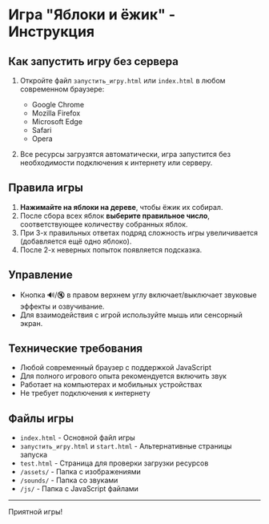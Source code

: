 # Игра "Яблоки и ёжик" - Инструкция

## Как запустить игру без сервера

1. Откройте файл `запустить_игру.html` или `index.html` в любом современном браузере:
   * Google Chrome
   * Mozilla Firefox
   * Microsoft Edge
   * Safari
   * Opera
   
2. Все ресурсы загрузятся автоматически, игра запустится без необходимости подключения к интернету или серверу.

## Правила игры

1. **Нажимайте на яблоки на дереве**, чтобы ёжик их собирал.
2. После сбора всех яблок **выберите правильное число**, соответствующее количеству собранных яблок.
3. При 3-х правильных ответах подряд сложность игры увеличивается (добавляется ещё одно яблоко).
4. После 2-х неверных попыток появляется подсказка.

## Управление

* Кнопка 🔊/🔇 в правом верхнем углу включает/выключает звуковые эффекты и озвучивание.
* Для взаимодействия с игрой используйте мышь или сенсорный экран.

## Технические требования

* Любой современный браузер с поддержкой JavaScript
* Для полного игрового опыта рекомендуется включить звук
* Работает на компьютерах и мобильных устройствах
* Не требует подключения к интернету

## Файлы игры

* `index.html` - Основной файл игры
* `запустить_игру.html` и `start.html` - Альтернативные страницы запуска
* `test.html` - Страница для проверки загрузки ресурсов
* `/assets/` - Папка с изображениями
* `/sounds/` - Папка со звуками
* `/js/` - Папка с JavaScript файлами

---

Приятной игры!